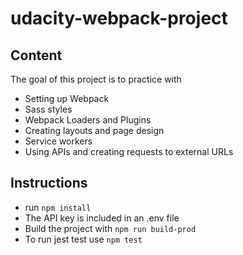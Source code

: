 # udacity-webpack-project

## Content

The goal of this project is to practice with

- Setting up Webpack
- Sass styles
- Webpack Loaders and Plugins
- Creating layouts and page design
- Service workers
- Using APIs and creating requests to external URLs

## Instructions

- run ```npm install```
- The API key is included in an .env file
- Build the project with ```npm run build-prod```
- To run jest test use ```npm test```

